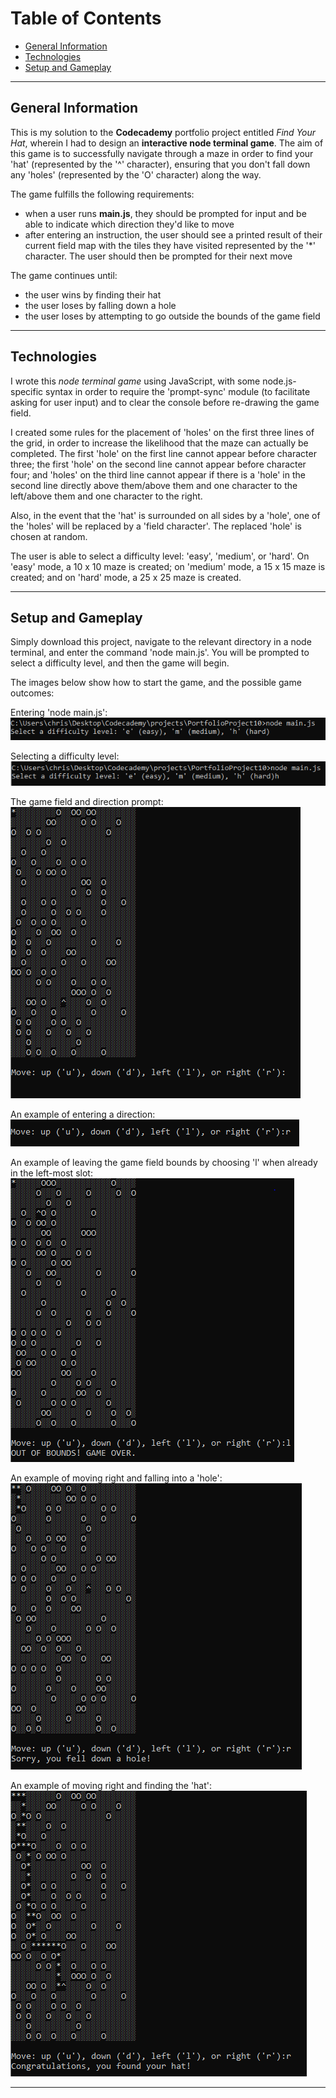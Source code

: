 # Table of Contents

* [General Information](#general-information)
* [Technologies](#technologies)
* [Setup and Gameplay](#setup-and-gameplay)

***

## General Information

This is my solution to the **Codecademy** portfolio project entitled *Find Your Hat*, 
wherein I had to design an **interactive node terminal game**.  The aim of this game is to successfully 
navigate through a maze in order to find your 'hat' (represented by the '^' character), 
ensuring that you don't fall down any 'holes' (represented by the 'O' character) along the 
way. 

The game fulfills the following requirements: 

- when a user runs **main.js**, they should be prompted for input and be able to indicate 
  which direction they'd like to move
- after entering an instruction, the user should see a printed result of their current field 
  map with the tiles they have visited represented by the '*' character.  The user should 
  then be prompted for their next move

The game continues until:

- the user wins by finding their hat
- the user loses by falling down a hole
- the user loses by attempting to go outside the bounds of the game field

***

## Technologies
  
I wrote this *node terminal game* using JavaScript, with some node.js-specific syntax in order 
to require the 'prompt-sync' module (to facilitate asking for user input) and to clear the 
console before re-drawing the game field.

I created some rules for the placement of 'holes' on the first three lines of the grid, in 
order to increase the likelihood that the maze can actually be completed.  The first 'hole' 
on the first line cannot appear before character three; the first 'hole' on the second line 
cannot appear before character four; and 'holes' on the third line cannot appear if there is 
a 'hole' in the second line directly above them/above them and one character to the left/above 
them and one character to the right.

Also, in the event that the 'hat' is surrounded on all sides by a 'hole', one of the 'holes' 
will be replaced by a 'field character'.  The replaced 'hole' is chosen at random.

The user is able to select a difficulty level: 'easy', 'medium', or 'hard'.  On 'easy' mode, 
a 10 x 10 maze is created; on 'medium' mode, a 15 x 15 maze is created; and on 'hard' mode, a 
25 x 25 maze is created. 

***

## Setup and Gameplay

Simply download this project, navigate to the relevant directory in a node terminal, and 
enter the command 'node main.js'.  You will be prompted to select a difficulty level, and 
then the game will begin.
  
The images below show how to start the game, and the possible game outcomes:

Entering 'node main.js':
![Starting the game in a node terminal][start_game]

[start_game]: images/node_terminal_game_start.PNG

Selecting a difficulty level:
![Selecting a difficulty level][difficulty_level]

[difficulty_level]: images/node_terminal_game_difficulty_level.PNG

The game field and direction prompt:
![The direction input prompt][direction_prompt]

[direction_prompt]: images/node_terminal_game_direction_prompt.PNG

An example of entering a direction:
![Choosing a direction][direction_input]

[direction_input]: images/node_terminal_game_direction_input.PNG

An example of leaving the game field bounds by choosing 'l' when already in the left-most slot:
![Out-of-bounds game state][out_of_bounds]

[out_of_bounds]: images/node_terminal_game_out_of_bounds.PNG

An example of moving right and falling into a 'hole':
![Fell-down-a-hole game state][fell_down_a_hole]

[fell_down_a_hole]: images/node_terminal_game_fell_down_a_hole.PNG

An example of moving right and finding the 'hat':
![Found-hat game state][found_hat]

[found_hat]: images/node_terminal_game_found_hat.PNG

***